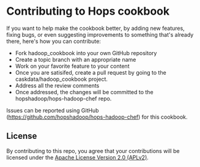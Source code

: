 # Contributing to Hops cookbook

If you want to help make the cookbook better, by adding new features, fixing bugs, or even suggesting improvements to something that's already there, here's how you can contribute:

 * Fork hadoop_cookbook into your own GitHub repository
 * Create a topic branch with an appropriate name
 * Work on your favorite feature to your content
 * Once you are satisifed, create a pull request by going to the caskdata/hadoop_cookbook project.
 * Address all the review comments
 * Once addressed, the changes will be committed to the hopshadoop/hops-hadoop-chef repo.

Issues can be reported using GitHub (https://github.com/hopshadoop/hops-hadoop-chef) for this cookbook.

## License

By contributing to this repo, you agree that your contributions will be licensed under the [Apache License Version 2.0 (APLv2)](LICENSE).
